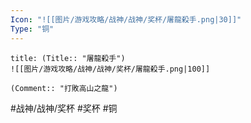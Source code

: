 ```yaml
---
Icon: "![[图片/游戏攻略/战神/战神/奖杯/屠龍殺手.png|30]]"
Type: "铜"
---
```

```ad-common-bronze-trophy
title: (Title:: "屠龍殺手")
![[图片/游戏攻略/战神/战神/奖杯/屠龍殺手.png|100]]

(Comment:: "打敗高山之龍")
```

#战神/战神/奖杯 #奖杯 #铜
